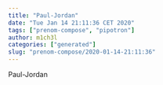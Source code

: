 ```yaml
---
title: "Paul-Jordan"
date: "Tue Jan 14 21:11:36 CET 2020"
tags: ["prenom-compose", "pipotron"]
author: m1ch3l
categories: ["generated"]
slug: "prenom-compose/2020-01-14-21:11:36"
---
```


Paul-Jordan
